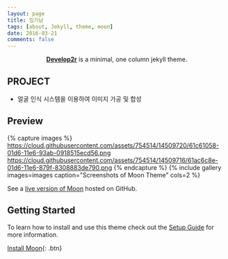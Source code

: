 ```yaml
---
layout: page
title: 임기남
tags: [about, Jekyll, theme, moon]
date: 2016-03-21
comments: false
---
```

    
<center><a href="https://limkinam.github.io/"><b>Develop2r</b></a> is a minimal, one column jekyll theme.</center>

## PROJECT

* 얼굴 인식 시스템을 이용하여 이미지 가공 및 합성 



## Preview

{% capture images %}
    https://cloud.githubusercontent.com/assets/754514/14509720/61c61058-01d6-11e6-93ab-0918515ecd56.png
    https://cloud.githubusercontent.com/assets/754514/14509716/61ac6c8e-01d6-11e6-879f-8308883de790.png
{% endcapture %}
{% include gallery images=images caption="Screenshots of Moon Theme" cols=2 %}

See a [live version of Moon](http://taylantatli.github.io/Moon) hosted on GitHub.

## Getting Started

To learn how to install and use this theme check out the [Setup Guide](http://taylantatli.me/Moon/moon-theme/) for more information.
      
[Install Moon](https://github.com/TaylanTatli/Moon){: .btn}
